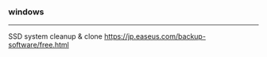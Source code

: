 ### windows
---

SSD system cleanup & clone
https://jp.easeus.com/backup-software/free.html

```
```

```
```

```
```

